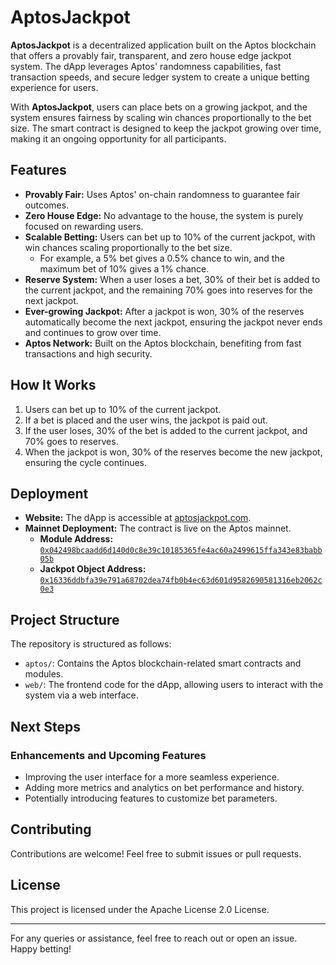 # AptosJackpot

**AptosJackpot** is a decentralized application built on the Aptos blockchain that offers a provably fair, transparent, and zero house edge jackpot system. The dApp leverages Aptos' randomness capabilities, fast transaction speeds, and secure ledger system to create a unique betting experience for users. 

With **AptosJackpot**, users can place bets on a growing jackpot, and the system ensures fairness by scaling win chances proportionally to the bet size. The smart contract is designed to keep the jackpot growing over time, making it an ongoing opportunity for all participants.

## Features
- **Provably Fair:** Uses Aptos' on-chain randomness to guarantee fair outcomes.
- **Zero House Edge:** No advantage to the house, the system is purely focused on rewarding users.
- **Scalable Betting:** Users can bet up to 10% of the current jackpot, with win chances scaling proportionally to the bet size.
  - For example, a 5% bet gives a 0.5% chance to win, and the maximum bet of 10% gives a 1% chance.
- **Reserve System:** When a user loses a bet, 30% of their bet is added to the current jackpot, and the remaining 70% goes into reserves for the next jackpot.
- **Ever-growing Jackpot:** After a jackpot is won, 30% of the reserves automatically become the next jackpot, ensuring the jackpot never ends and continues to grow over time.
- **Aptos Network:** Built on the Aptos blockchain, benefiting from fast transactions and high security.

## How It Works
1. Users can bet up to 10% of the current jackpot.
2. If a bet is placed and the user wins, the jackpot is paid out.
3. If the user loses, 30% of the bet is added to the current jackpot, and 70% goes to reserves.
4. When the jackpot is won, 30% of the reserves become the new jackpot, ensuring the cycle continues.

## Deployment
- **Website:** The dApp is accessible at [aptosjackpot.com](https://aptosjackpot.com).
- **Mainnet Deployment:** The contract is live on the Aptos mainnet.
  - **Module Address:** [`0x042498bcaadd6d140d0c8e39c10185365fe4ac60a2499615ffa343e83babb05b`](https://explorer.aptoslabs.com/object/0x042498bcaadd6d140d0c8e39c10185365fe4ac60a2499615ffa343e83babb05b/modules/code/jackpot?network=mainnet)
  - **Jackpot Object Address:** [`0x16336ddbfa39e791a68702dea74fb0b4ec63d601d9582690581316eb2062c0e3`](https://explorer.aptoslabs.com/object/0x16336ddbfa39e791a68702dea74fb0b4ec63d601d9582690581316eb2062c0e3?network=mainnet)

## Project Structure
The repository is structured as follows:

- `aptos/`: Contains the Aptos blockchain-related smart contracts and modules.
- `web/`: The frontend code for the dApp, allowing users to interact with the system via a web interface.

## Next Steps
### Enhancements and Upcoming Features
- Improving the user interface for a more seamless experience.
- Adding more metrics and analytics on bet performance and history.
- Potentially introducing features to customize bet parameters.

## Contributing
Contributions are welcome! Feel free to submit issues or pull requests.

## License
This project is licensed under the Apache License 2.0 License.

---

For any queries or assistance, feel free to reach out or open an issue. Happy betting!
